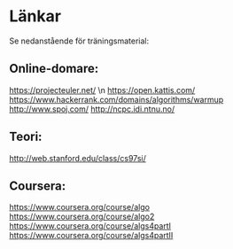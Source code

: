 Länkar
======
Se nedanstående för träningsmaterial:

Online-domare:
--------------
https://projecteuler.net/ \n
https://open.kattis.com/
https://www.hackerrank.com/domains/algorithms/warmup
http://www.spoj.com/
http://ncpc.idi.ntnu.no/

Teori:
------
http://web.stanford.edu/class/cs97si/

Coursera:
---------
https://www.coursera.org/course/algo
https://www.coursera.org/course/algo2
https://www.coursera.org/course/algs4partI
https://www.coursera.org/course/algs4partII
